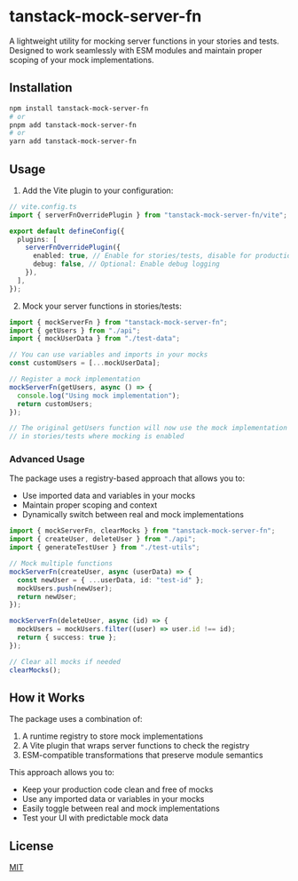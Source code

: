 # tanstack-mock-server-fn

A lightweight utility for mocking server functions in your stories and tests. Designed to work seamlessly with ESM modules and maintain proper scoping of your mock implementations.

## Installation

```bash
npm install tanstack-mock-server-fn
# or
pnpm add tanstack-mock-server-fn
# or
yarn add tanstack-mock-server-fn
```

## Usage

1. Add the Vite plugin to your configuration:

```ts
// vite.config.ts
import { serverFnOverridePlugin } from "tanstack-mock-server-fn/vite";

export default defineConfig({
  plugins: [
    serverFnOverridePlugin({
      enabled: true, // Enable for stories/tests, disable for production
      debug: false, // Optional: Enable debug logging
    }),
  ],
});
```

2. Mock your server functions in stories/tests:

```ts
import { mockServerFn } from "tanstack-mock-server-fn";
import { getUsers } from "./api";
import { mockUserData } from "./test-data";

// You can use variables and imports in your mocks
const customUsers = [...mockUserData];

// Register a mock implementation
mockServerFn(getUsers, async () => {
  console.log("Using mock implementation");
  return customUsers;
});

// The original getUsers function will now use the mock implementation
// in stories/tests where mocking is enabled
```

### Advanced Usage

The package uses a registry-based approach that allows you to:

- Use imported data and variables in your mocks
- Maintain proper scoping and context
- Dynamically switch between real and mock implementations

```ts
import { mockServerFn, clearMocks } from "tanstack-mock-server-fn";
import { createUser, deleteUser } from "./api";
import { generateTestUser } from "./test-utils";

// Mock multiple functions
mockServerFn(createUser, async (userData) => {
  const newUser = { ...userData, id: "test-id" };
  mockUsers.push(newUser);
  return newUser;
});

mockServerFn(deleteUser, async (id) => {
  mockUsers = mockUsers.filter((user) => user.id !== id);
  return { success: true };
});

// Clear all mocks if needed
clearMocks();
```

## How it Works

The package uses a combination of:

1. A runtime registry to store mock implementations
2. A Vite plugin that wraps server functions to check the registry
3. ESM-compatible transformations that preserve module semantics

This approach allows you to:

- Keep your production code clean and free of mocks
- Use any imported data or variables in your mocks
- Easily toggle between real and mock implementations
- Test your UI with predictable mock data

## License

[MIT](./LICENSE)
